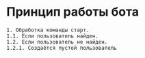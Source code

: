﻿# Принцип работы бота

    1. Обработка команды старт.
    1.1. Если пользователь найден.
    1.2. Если пользователь не найден.
    1.2.1. Создаётся пустой пользователь